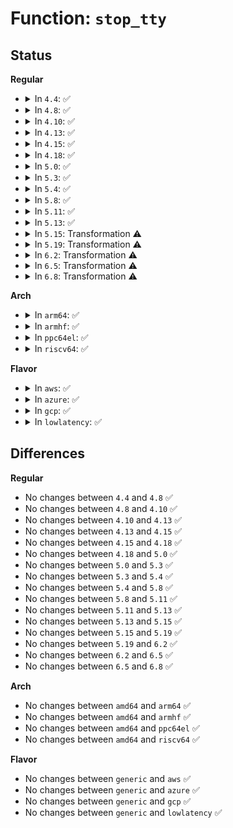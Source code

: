 # Function: <code>stop_tty</code>

## Status
<b>Regular</b>
<ul>
<li>
<details>
<summary>In <code>4.4</code>: ✅</summary>

```c
void stop_tty(struct tty_struct *tty);
```

**Collision:** Unique Global

**Inline:** No

**Transformation:** False

**Instances:**

```
In drivers/tty/tty_io.c (ffffffff814e0250)
Location: drivers/tty/tty_io.c:983
Inline: False
Direct callers:
  - drivers/tty/tty_io.c:tty_send_xchar
  - drivers/tty/n_tty.c:n_tty_receive_char_special
  - drivers/tty/n_tty.c:n_tty_receive_buf_common
  - drivers/tty/vt/keyboard.c:fn_hold
```
**Symbols:**

```
ffffffff814e0250-ffffffff814e02ba: stop_tty (STB_GLOBAL)
```
</details>
</li>
<li>
<details>
<summary>In <code>4.8</code>: ✅</summary>

```c
void stop_tty(struct tty_struct *tty);
```

**Collision:** Unique Global

**Inline:** No

**Transformation:** False

**Instances:**

```
In drivers/tty/tty_io.c (ffffffff81531ae0)
Location: drivers/tty/tty_io.c:989
Inline: False
Direct callers:
  - drivers/tty/tty_io.c:tty_send_xchar
  - drivers/tty/n_tty.c:n_tty_receive_buf_common
  - drivers/tty/n_tty.c:n_tty_receive_char_special
  - drivers/tty/vt/keyboard.c:fn_hold
```
**Symbols:**

```
ffffffff81531ae0-ffffffff81531b4a: stop_tty (STB_GLOBAL)
```
</details>
</li>
<li>
<details>
<summary>In <code>4.10</code>: ✅</summary>

```c
void stop_tty(struct tty_struct *tty);
```

**Collision:** Unique Global

**Inline:** No

**Transformation:** False

**Instances:**

```
In drivers/tty/tty_io.c (ffffffff8155e210)
Location: drivers/tty/tty_io.c:989
Inline: False
Direct callers:
  - drivers/tty/tty_io.c:tty_send_xchar
  - drivers/tty/n_tty.c:n_tty_receive_buf_common
  - drivers/tty/n_tty.c:n_tty_receive_char_special
  - drivers/tty/vt/keyboard.c:fn_hold
```
**Symbols:**

```
ffffffff8155e210-ffffffff8155e27a: stop_tty (STB_GLOBAL)
```
</details>
</li>
<li>
<details>
<summary>In <code>4.13</code>: ✅</summary>

```c
void stop_tty(struct tty_struct *tty);
```

**Collision:** Unique Global

**Inline:** No

**Transformation:** False

**Instances:**

```
In drivers/tty/tty_io.c (ffffffff81574250)
Location: drivers/tty/tty_io.c:754
Inline: False
Direct callers:
  - drivers/tty/tty_io.c:tty_send_xchar
  - drivers/tty/n_tty.c:n_tty_receive_buf_common
  - drivers/tty/n_tty.c:n_tty_receive_char_special
  - drivers/tty/vt/keyboard.c:fn_hold
```
**Symbols:**

```
ffffffff81574250-ffffffff815742ba: stop_tty (STB_GLOBAL)
```
</details>
</li>
<li>
<details>
<summary>In <code>4.15</code>: ✅</summary>

```c
void stop_tty(struct tty_struct *tty);
```

**Collision:** Unique Global

**Inline:** No

**Transformation:** False

**Instances:**

```
In drivers/tty/tty_io.c (ffffffff815d73d0)
Location: drivers/tty/tty_io.c:766
Inline: False
Direct callers:
  - drivers/tty/tty_io.c:tty_send_xchar
  - drivers/tty/n_tty.c:n_tty_receive_buf_common
  - drivers/tty/n_tty.c:n_tty_receive_char_special
  - drivers/tty/vt/keyboard.c:fn_hold
```
**Symbols:**

```
ffffffff815d73d0-ffffffff815d743d: stop_tty (STB_GLOBAL)
```
</details>
</li>
<li>
<details>
<summary>In <code>4.18</code>: ✅</summary>

```c
void stop_tty(struct tty_struct *tty);
```

**Collision:** Unique Global

**Inline:** No

**Transformation:** False

**Instances:**

```
In drivers/tty/tty_io.c (ffffffff81610380)
Location: drivers/tty/tty_io.c:775
Inline: False
Direct callers:
  - drivers/tty/tty_io.c:tty_send_xchar
  - drivers/tty/n_tty.c:n_tty_receive_buf_common
  - drivers/tty/n_tty.c:n_tty_receive_char_special
  - drivers/tty/vt/keyboard.c:fn_hold
```
**Symbols:**

```
ffffffff81610380-ffffffff816103e2: stop_tty (STB_GLOBAL)
```
</details>
</li>
<li>
<details>
<summary>In <code>5.0</code>: ✅</summary>

```c
void stop_tty(struct tty_struct *tty);
```

**Collision:** Unique Global

**Inline:** No

**Transformation:** False

**Instances:**

```
In drivers/tty/tty_io.c (ffffffff8162d180)
Location: drivers/tty/tty_io.c:776
Inline: False
Direct callers:
  - drivers/tty/tty_io.c:tty_send_xchar
  - drivers/tty/n_tty.c:n_tty_receive_buf_common
  - drivers/tty/n_tty.c:n_tty_receive_char_special
  - drivers/tty/vt/keyboard.c:fn_hold
```
**Symbols:**

```
ffffffff8162d180-ffffffff8162d1e2: stop_tty (STB_GLOBAL)
```
</details>
</li>
<li>
<details>
<summary>In <code>5.3</code>: ✅</summary>

```c
void stop_tty(struct tty_struct *tty);
```

**Collision:** Unique Global

**Inline:** No

**Transformation:** False

**Instances:**

```
In drivers/tty/tty_io.c (ffffffff81660de0)
Location: drivers/tty/tty_io.c:778
Inline: False
Direct callers:
  - drivers/tty/tty_io.c:tty_send_xchar
  - drivers/tty/n_tty.c:n_tty_receive_buf_common
  - drivers/tty/n_tty.c:n_tty_receive_char_special
  - drivers/tty/vt/keyboard.c:fn_hold
```
**Symbols:**

```
ffffffff81660de0-ffffffff81660e48: stop_tty (STB_GLOBAL)
```
</details>
</li>
<li>
<details>
<summary>In <code>5.4</code>: ✅</summary>

```c
void stop_tty(struct tty_struct *tty);
```

**Collision:** Unique Global

**Inline:** No

**Transformation:** False

**Instances:**

```
In drivers/tty/tty_io.c (ffffffff81683430)
Location: drivers/tty/tty_io.c:778
Inline: False
Direct callers:
  - drivers/tty/tty_io.c:tty_send_xchar
  - drivers/tty/n_tty.c:n_tty_receive_buf_common
  - drivers/tty/n_tty.c:n_tty_receive_char_special
  - drivers/tty/vt/keyboard.c:fn_hold
```
**Symbols:**

```
ffffffff81683430-ffffffff81683498: stop_tty (STB_GLOBAL)
```
</details>
</li>
<li>
<details>
<summary>In <code>5.8</code>: ✅</summary>

```c
void stop_tty(struct tty_struct *tty);
```

**Collision:** Unique Global

**Inline:** No

**Transformation:** False

**Instances:**

```
In drivers/tty/tty_io.c (ffffffff81734dd0)
Location: drivers/tty/tty_io.c:779
Inline: False
Direct callers:
  - drivers/tty/tty_io.c:tty_send_xchar
  - drivers/tty/n_tty.c:n_tty_receive_buf_closing
  - drivers/tty/n_tty.c:n_tty_receive_char_special
  - drivers/tty/vt/keyboard.c:fn_hold
```
**Symbols:**

```
ffffffff81734dd0-ffffffff81734e38: stop_tty (STB_GLOBAL)
```
</details>
</li>
<li>
<details>
<summary>In <code>5.11</code>: ✅</summary>

```c
void stop_tty(struct tty_struct *tty);
```

**Collision:** Unique Global

**Inline:** No

**Transformation:** False

**Instances:**

```
In drivers/tty/tty_io.c (ffffffff81750d50)
Location: drivers/tty/tty_io.c:777
Inline: False
Direct callers:
  - drivers/tty/tty_io.c:tty_send_xchar
  - drivers/tty/n_tty.c:n_tty_receive_buf_closing
  - drivers/tty/n_tty.c:n_tty_receive_char_special
  - drivers/tty/vt/keyboard.c:fn_hold
```
**Symbols:**

```
ffffffff81750d50-ffffffff81750db8: stop_tty (STB_GLOBAL)
```
</details>
</li>
<li>
<details>
<summary>In <code>5.13</code>: ✅</summary>

```c
void stop_tty(struct tty_struct *tty);
```

**Collision:** Unique Global

**Inline:** No

**Transformation:** False

**Instances:**

```
In drivers/tty/tty_io.c (ffffffff81734bc0)
Location: drivers/tty/tty_io.c:793
Inline: False
Direct callers:
  - drivers/tty/tty_io.c:tty_send_xchar
  - drivers/tty/n_tty.c:__receive_buf
  - drivers/tty/n_tty.c:n_tty_receive_char_special
  - drivers/tty/vt/keyboard.c:fn_hold
```
**Symbols:**

```
ffffffff81734bc0-ffffffff81734c28: stop_tty (STB_GLOBAL)
```
</details>
</li>
<li>
<details>
<summary>In <code>5.15</code>: Transformation ⚠️</summary>

```c
void stop_tty(struct tty_struct *tty);
```

**Collision:** Unique Global

**Inline:** No

**Transformation:** True

**Instances:**

```
In drivers/tty/tty_io.c (0)
Location: drivers/tty/tty_io.c:789
Inline: False
Direct callers:
  - drivers/tty/tty_io.c:tty_send_xchar
  - drivers/tty/n_tty.c:__receive_buf
  - drivers/tty/n_tty.c:n_tty_receive_char_special
  - drivers/tty/vt/keyboard.c:fn_hold
```
**Symbols:**

```
ffffffff81cf8765-ffffffff81cf8779: stop_tty.cold (STB_LOCAL)
ffffffff817b57e0-ffffffff817b5852: stop_tty (STB_GLOBAL)
```
</details>
</li>
<li>
<details>
<summary>In <code>5.19</code>: Transformation ⚠️</summary>

```c
void stop_tty(struct tty_struct *tty);
```

**Collision:** Unique Global

**Inline:** No

**Transformation:** True

**Instances:**

```
In drivers/tty/tty_io.c (0)
Location: drivers/tty/tty_io.c:779
Inline: False
Direct callers:
  - drivers/tty/tty_io.c:tty_send_xchar
  - drivers/tty/n_tty.c:__receive_buf
  - drivers/tty/n_tty.c:n_tty_receive_char_special
  - drivers/tty/vt/keyboard.c:fn_hold
```
**Symbols:**

```
ffffffff81ec0898-ffffffff81ec08ad: stop_tty.cold (STB_LOCAL)
ffffffff818f1790-ffffffff818f180a: stop_tty (STB_GLOBAL)
```
</details>
</li>
<li>
<details>
<summary>In <code>6.2</code>: Transformation ⚠️</summary>

```c
void stop_tty(struct tty_struct *tty);
```

**Collision:** Unique Global

**Inline:** No

**Transformation:** True

**Instances:**

```
In drivers/tty/tty_io.c (0)
Location: drivers/tty/tty_io.c:773
Inline: False
Direct callers:
  - drivers/tty/tty_io.c:tty_send_xchar
  - drivers/tty/n_tty.c:n_tty_receive_buf_closing
  - drivers/tty/n_tty.c:n_tty_receive_char_special
  - drivers/tty/vt/keyboard.c:fn_hold
```
**Symbols:**

```
ffffffff82094f8e-ffffffff82094fa3: stop_tty.cold (STB_LOCAL)
ffffffff81a49810-ffffffff81a4988a: stop_tty (STB_GLOBAL)
```
</details>
</li>
<li>
<details>
<summary>In <code>6.5</code>: Transformation ⚠️</summary>

```c
void stop_tty(struct tty_struct *tty);
```

**Collision:** Unique Global

**Inline:** No

**Transformation:** True

**Instances:**

```
In drivers/tty/tty_io.c (0)
Location: drivers/tty/tty_io.c:774
Inline: False
Direct callers:
  - drivers/tty/tty_io.c:tty_send_xchar
  - drivers/tty/n_tty.c:n_tty_receive_buf_closing
  - drivers/tty/n_tty.c:n_tty_receive_char_special
  - drivers/tty/vt/keyboard.c:fn_hold
```
**Symbols:**

```
ffffffff82115dac-ffffffff82115dc1: stop_tty.cold (STB_LOCAL)
ffffffff81a93a40-ffffffff81a93aba: stop_tty (STB_GLOBAL)
```
</details>
</li>
<li>
<details>
<summary>In <code>6.8</code>: Transformation ⚠️</summary>

```c
void stop_tty(struct tty_struct *tty);
```

**Collision:** Unique Global

**Inline:** No

**Transformation:** True

**Instances:**

```
In drivers/tty/tty_io.c (0)
Location: drivers/tty/tty_io.c:772
Inline: False
Direct callers:
  - drivers/tty/tty_io.c:tty_send_xchar
  - drivers/tty/n_tty.c:n_tty_receive_buf_closing
  - drivers/tty/n_tty.c:n_tty_receive_char_special
  - drivers/tty/vt/keyboard.c:fn_hold
```
**Symbols:**

```
ffffffff821f3ab3-ffffffff821f3ac8: stop_tty.cold (STB_LOCAL)
ffffffff81ae64b0-ffffffff81ae652a: stop_tty (STB_GLOBAL)
```
</details>
</li>
</ul>
<b>Arch</b>
<ul>
<li>
<details>
<summary>In <code>arm64</code>: ✅</summary>

```c
void stop_tty(struct tty_struct *tty);
```

**Collision:** Unique Global

**Inline:** No

**Transformation:** False

**Instances:**

```
In drivers/tty/tty_io.c (ffff80001084ffc8)
Location: drivers/tty/tty_io.c:778
Inline: False
Direct callers:
  - drivers/tty/tty_io.c:tty_send_xchar
  - drivers/tty/n_tty.c:n_tty_receive_buf_common
  - drivers/tty/n_tty.c:n_tty_receive_char_special
  - drivers/tty/vt/keyboard.c:fn_hold
```
**Symbols:**

```
ffff80001084ffc8-ffff800010850088: stop_tty (STB_GLOBAL)
```
</details>
</li>
<li>
<details>
<summary>In <code>armhf</code>: ✅</summary>

```c
void stop_tty(struct tty_struct *tty);
```

**Collision:** Unique Global

**Inline:** No

**Transformation:** False

**Instances:**

```
In drivers/tty/tty_io.c (c095c14c)
Location: drivers/tty/tty_io.c:778
Inline: False
Direct callers:
  - drivers/tty/tty_io.c:tty_send_xchar
  - drivers/tty/n_tty.c:n_tty_receive_buf_common
  - drivers/tty/n_tty.c:n_tty_receive_char_special
  - drivers/tty/vt/keyboard.c:fn_hold
```
**Symbols:**

```
c095c14c-c095c1b0: stop_tty (STB_GLOBAL)
```
</details>
</li>
<li>
<details>
<summary>In <code>ppc64el</code>: ✅</summary>

```c
void stop_tty(struct tty_struct *tty);
```

**Collision:** Unique Global

**Inline:** No

**Transformation:** False

**Instances:**

```
In drivers/tty/tty_io.c (c0000000008f03e0)
Location: drivers/tty/tty_io.c:778
Inline: False
Direct callers:
  - drivers/tty/tty_io.c:tty_send_xchar
  - drivers/tty/n_tty.c:n_tty_receive_buf_common
  - drivers/tty/n_tty.c:n_tty_receive_char_special
  - drivers/tty/vt/keyboard.c:fn_hold
```
**Symbols:**

```
c0000000008f03e0-c0000000008f0480: stop_tty (STB_GLOBAL)
```
</details>
</li>
<li>
<details>
<summary>In <code>riscv64</code>: ✅</summary>

```c
void stop_tty(struct tty_struct *tty);
```

**Collision:** Unique Global

**Inline:** No

**Transformation:** False

**Instances:**

```
In drivers/tty/tty_io.c (ffffffe00052e026)
Location: drivers/tty/tty_io.c:778
Inline: False
Direct callers:
  - drivers/tty/tty_io.c:tty_send_xchar
  - drivers/tty/n_tty.c:n_tty_receive_buf_common
  - drivers/tty/n_tty.c:n_tty_receive_char_special
  - drivers/tty/vt/keyboard.c:fn_hold
```
**Symbols:**

```
ffffffe00052e026-ffffffe00052e086: stop_tty (STB_GLOBAL)
```
</details>
</li>
</ul>
<b>Flavor</b>
<ul>
<li>
<details>
<summary>In <code>aws</code>: ✅</summary>

```c
void stop_tty(struct tty_struct *tty);
```

**Collision:** Unique Global

**Inline:** No

**Transformation:** False

**Instances:**

```
In drivers/tty/tty_io.c (ffffffff81648eb0)
Location: drivers/tty/tty_io.c:778
Inline: False
Direct callers:
  - drivers/tty/tty_io.c:tty_send_xchar
  - drivers/tty/n_tty.c:n_tty_receive_buf_common
  - drivers/tty/n_tty.c:n_tty_receive_char_special
  - drivers/tty/vt/keyboard.c:fn_hold
```
**Symbols:**

```
ffffffff81648eb0-ffffffff81648f18: stop_tty (STB_GLOBAL)
```
</details>
</li>
<li>
<details>
<summary>In <code>azure</code>: ✅</summary>

```c
void stop_tty(struct tty_struct *tty);
```

**Collision:** Unique Global

**Inline:** No

**Transformation:** False

**Instances:**

```
In drivers/tty/tty_io.c (ffffffff81629310)
Location: drivers/tty/tty_io.c:778
Inline: False
Direct callers:
  - drivers/tty/tty_io.c:tty_send_xchar
  - drivers/tty/n_tty.c:n_tty_receive_buf_common
  - drivers/tty/n_tty.c:n_tty_receive_char_special
  - drivers/tty/vt/keyboard.c:fn_hold
```
**Symbols:**

```
ffffffff81629310-ffffffff81629378: stop_tty (STB_GLOBAL)
```
</details>
</li>
<li>
<details>
<summary>In <code>gcp</code>: ✅</summary>

```c
void stop_tty(struct tty_struct *tty);
```

**Collision:** Unique Global

**Inline:** No

**Transformation:** False

**Instances:**

```
In drivers/tty/tty_io.c (ffffffff81677270)
Location: drivers/tty/tty_io.c:778
Inline: False
Direct callers:
  - drivers/tty/tty_io.c:tty_send_xchar
  - drivers/tty/n_tty.c:n_tty_receive_buf_common
  - drivers/tty/n_tty.c:n_tty_receive_char_special
  - drivers/tty/vt/keyboard.c:fn_hold
```
**Symbols:**

```
ffffffff81677270-ffffffff816772d8: stop_tty (STB_GLOBAL)
```
</details>
</li>
<li>
<details>
<summary>In <code>lowlatency</code>: ✅</summary>

```c
void stop_tty(struct tty_struct *tty);
```

**Collision:** Unique Global

**Inline:** No

**Transformation:** False

**Instances:**

```
In drivers/tty/tty_io.c (ffffffff81691990)
Location: drivers/tty/tty_io.c:778
Inline: False
Direct callers:
  - drivers/tty/tty_io.c:tty_send_xchar
  - drivers/tty/n_tty.c:n_tty_receive_buf_common
  - drivers/tty/n_tty.c:n_tty_receive_char_special
  - drivers/tty/vt/keyboard.c:fn_hold
```
**Symbols:**

```
ffffffff81691990-ffffffff816919f8: stop_tty (STB_GLOBAL)
```
</details>
</li>
</ul>

## Differences
<b>Regular</b>
<ul>
<li>
No changes between <code>4.4</code> and <code>4.8</code> ✅
</li>
<li>
No changes between <code>4.8</code> and <code>4.10</code> ✅
</li>
<li>
No changes between <code>4.10</code> and <code>4.13</code> ✅
</li>
<li>
No changes between <code>4.13</code> and <code>4.15</code> ✅
</li>
<li>
No changes between <code>4.15</code> and <code>4.18</code> ✅
</li>
<li>
No changes between <code>4.18</code> and <code>5.0</code> ✅
</li>
<li>
No changes between <code>5.0</code> and <code>5.3</code> ✅
</li>
<li>
No changes between <code>5.3</code> and <code>5.4</code> ✅
</li>
<li>
No changes between <code>5.4</code> and <code>5.8</code> ✅
</li>
<li>
No changes between <code>5.8</code> and <code>5.11</code> ✅
</li>
<li>
No changes between <code>5.11</code> and <code>5.13</code> ✅
</li>
<li>
No changes between <code>5.13</code> and <code>5.15</code> ✅
</li>
<li>
No changes between <code>5.15</code> and <code>5.19</code> ✅
</li>
<li>
No changes between <code>5.19</code> and <code>6.2</code> ✅
</li>
<li>
No changes between <code>6.2</code> and <code>6.5</code> ✅
</li>
<li>
No changes between <code>6.5</code> and <code>6.8</code> ✅
</li>
</ul>
<b>Arch</b>
<ul>
<li>
No changes between <code>amd64</code> and <code>arm64</code> ✅
</li>
<li>
No changes between <code>amd64</code> and <code>armhf</code> ✅
</li>
<li>
No changes between <code>amd64</code> and <code>ppc64el</code> ✅
</li>
<li>
No changes between <code>amd64</code> and <code>riscv64</code> ✅
</li>
</ul>
<b>Flavor</b>
<ul>
<li>
No changes between <code>generic</code> and <code>aws</code> ✅
</li>
<li>
No changes between <code>generic</code> and <code>azure</code> ✅
</li>
<li>
No changes between <code>generic</code> and <code>gcp</code> ✅
</li>
<li>
No changes between <code>generic</code> and <code>lowlatency</code> ✅
</li>
</ul>
